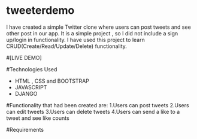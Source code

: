 # tweeterdemo
I have created a simple Twitter clone where users can post tweets and see other post in our app. It is a simple project , so I did not include a sign up/login in functionality. I have used this project to learn CRUD(Create/Read/Update/Delete) functionality.

#[LIVE DEMO]


#Technologies Used

* HTML , CSS and BOOTSTRAP
* JAVASCRIPT 
* DJANGO

#Functionality that had been created are:
1.Users can post tweets
2.Users can edit tweets
3.Users can delete tweets
4.Users can send a like to a tweet and see like counts

#Requirements

